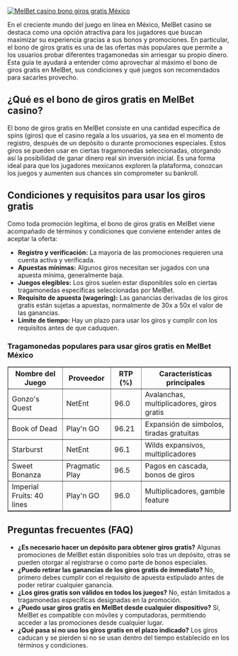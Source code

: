 [![MelBet casino bono giros gratis México](https://123-caf.pages.dev/gitsignup.png)](https://vrmoo.ru/Bt82HjjY)

<p>En el creciente mundo del juego en línea en México, MelBet casino se destaca como una opción atractiva para los jugadores que buscan maximizar su experiencia gracias a sus bonos y promociones. En particular, el bono de giros gratis es una de las ofertas más populares que permite a los usuarios probar diferentes tragamonedas sin arriesgar su propio dinero. Esta guía te ayudará a entender cómo aprovechar al máximo el bono de giros gratis en MelBet, sus condiciones y qué juegos son recomendados para sacarles provecho.</p>  <h2>¿Qué es el bono de giros gratis en MelBet casino?</h2> <p>El bono de giros gratis en MelBet consiste en una cantidad específica de spins (giros) que el casino regala a los usuarios, ya sea en el momento de registro, después de un depósito o durante promociones especiales. Estos giros se pueden usar en ciertas tragamonedas seleccionadas, otorgando así la posibilidad de ganar dinero real sin inversión inicial. Es una forma ideal para que los jugadores mexicanos exploren la plataforma, conozcan los juegos y aumenten sus chances sin comprometer su bankroll.</p>  <h2>Condiciones y requisitos para usar los giros gratis</h2> <p>Como toda promoción legítima, el bono de giros gratis en MelBet viene acompañado de términos y condiciones que conviene entender antes de aceptar la oferta:</p> <ul> <li><strong>Registro y verificación:</strong> La mayoría de las promociones requieren una cuenta activa y verificada.</li> <li><strong>Apuestas mínimas:</strong> Algunos giros necesitan ser jugados con una apuesta mínima, generalmente baja.</li> <li><strong>Juegos elegibles:</strong> Los giros suelen estar disponibles solo en ciertas tragamonedas específicas seleccionadas por MelBet.</li> <li><strong>Requisito de apuesta (wagering):</strong> Las ganancias derivadas de los giros gratis están sujetas a apuestas, normalmente de 30x a 50x el valor de las ganancias.</li> <li><strong>Límite de tiempo:</strong> Hay un plazo para usar los giros y cumplir con los requisitos antes de que caduquen.</li> </ul>  <h3>Tragamonedas populares para usar giros gratis en MelBet México</h3> <table border="1" cellpadding="5" cellspacing="0"> <thead> <tr> <th>Nombre del Juego</th> <th>Proveedor</th> <th>RTP (%)</th> <th>Características principales</th> </tr> </thead> <tbody> <tr> <td>Gonzo's Quest</td> <td>NetEnt</td> <td>96.0</td> <td>Avalanchas, multiplicadores, giros gratis</td> </tr> <tr> <td>Book of Dead</td> <td>Play'n GO</td> <td>96.21</td> <td>Expansión de símbolos, tiradas gratuitas</td> </tr> <tr> <td>Starburst</td> <td>NetEnt</td> <td>96.1</td> <td>Wilds expansivos, multiplicadores</td> </tr> <tr> <td>Sweet Bonanza</td> <td>Pragmatic Play</td> <td>96.5</td> <td>Pagos en cascada, bonos de giros</td> </tr> <tr> <td>Imperial Fruits: 40 lines</td> <td>Play'n GO</td> <td>96.0</td> <td>Multiplicadores, gamble feature</td> </tr> </tbody> </table>  <h2>Preguntas frecuentes (FAQ)</h2> <ul> <li><strong>¿Es necesario hacer un depósito para obtener giros gratis?</strong> Algunas promociones de MelBet están disponibles solo tras un depósito, otras se pueden otorgar al registrarse o como parte de bonos especiales.</li> <li><strong>¿Puedo retirar las ganancias de los giros gratis de inmediato?</strong> No, primero debes cumplir con el requisito de apuesta estipulado antes de poder retirar cualquier ganancia.</li> <li><strong>¿Los giros gratis son válidos en todos los juegos?</strong> No, están limitados a tragamonedas específicas designadas en la promoción.</li> <li><strong>¿Puedo usar giros gratis en MelBet desde cualquier dispositivo?</strong> Sí, MelBet es compatible con móviles y computadoras, permitiendo acceder a las promociones desde cualquier lugar.</li> <li><strong>¿Qué pasa si no uso los giros gratis en el plazo indicado?</strong> Los giros caducan y se pierden si no se usan dentro del tiempo establecido en los términos y condiciones.</li> </ul>